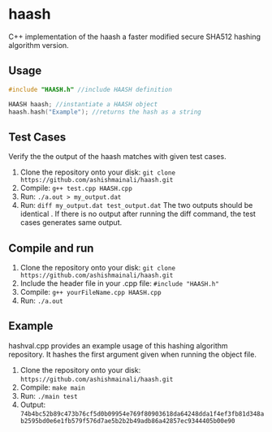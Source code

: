 # haash
C++ implementation of the haash a faster modified secure SHA512 hashing algorithm version.

## Usage
```c++
#include "HAASH.h" //include HAASH definition

HAASH haash; //instantiate a HAASH object
haash.hash("Example"); //returns the hash as a string
```
## Test Cases
Verify the the output of the haash matches with given test cases.
1. Clone the repository onto your disk: `git clone https://github.com/ashishmainali/haash.git` 
2. Compile: `g++ test.cpp HAASH.cpp`
3. Run: `./a.out > my_output.dat`
4. Run: `diff my_output.dat test_output.dat`
The two outputs should be identical . 
If there is no output after running the diff command, the test cases generates same output. 

## Compile and run
1. Clone the repository onto your disk: `git clone https://github.com/ashishmainali/haash.git` 
2. Include the header file in your .cpp file: `#include "HAASH.h"`
3. Compile: `g++ yourFileName.cpp HAASH.cpp` 
4. Run: `./a.out`

## Example
hashval.cpp provides an example usage of this hashing algorithm repository. It hashes the first argument given when running the object file.

1. Clone the repository onto your disk: `https://github.com/ashishmainali/haash.git`
2. Compile: `make main`
3. Run: `./main test`
4. Output: `74b4bc52b89c473b76cf5d0b09954e769f80903618da64248dda1f4ef3fb81d348ab2595bd0e6e1fb579f576d7ae5b2b2b49adb86a42857ec9344405b00e90`
